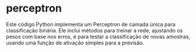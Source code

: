 # perceptron
Este código Python implementa um Perceptron de camada única para classificação binária. Ele inclui métodos para treinar a rede, ajustando os pesos com base nos erros, e para testar a classificação de novas amostras, usando uma função de ativação simples para a previsão.
